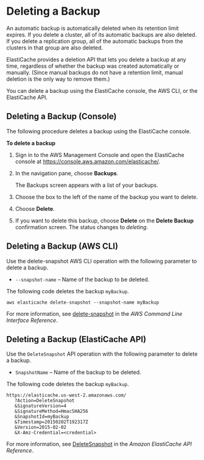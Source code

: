 # Deleting a Backup<a name="backups-deleting"></a>

An automatic backup is automatically deleted when its retention limit expires\. If you delete a cluster, all of its automatic backups are also deleted\. If you delete a replication group, all of the automatic backups from the clusters in that group are also deleted\.

ElastiCache provides a deletion API that lets you delete a backup at any time, regardless of whether the backup was created automatically or manually\. \(Since manual backups do not have a retention limit, manual deletion is the only way to remove them\.\) 

You can delete a backup using the ElastiCache console, the AWS CLI, or the ElastiCache API\.

## Deleting a Backup \(Console\)<a name="backups-deleting-CON"></a>

The following procedure deletes a backup using the ElastiCache console\.

**To delete a backup**

1. Sign in to the AWS Management Console and open the ElastiCache console at [ https://console\.aws\.amazon\.com/elasticache/](https://console.aws.amazon.com/elasticache/)\.

1. In the navigation pane, choose **Backups**\.

   The Backups screen appears with a list of your backups\.

1. Choose the box to the left of the name of the backup you want to delete\.

1. Choose **Delete**\.

1. If you want to delete this backup, choose **Delete** on the **Delete Backup** confirmation screen\. The status changes to *deleting*\.

## Deleting a Backup \(AWS CLI\)<a name="backups-deleting-CLI"></a>

Use the delete\-snapshot AWS CLI operation with the following parameter to delete a backup\.

+ `--snapshot-name` – Name of the backup to be deleted\.

The following code deletes the backup `myBackup`\.

```
aws elasticache delete-snapshot --snapshot-name myBackup
```

For more information, see [delete\-snapshot](http://docs.aws.amazon.com/cli/latest/reference/elasticache/delete-snapshot.html) in the *AWS Command Line Interface Reference*\.

## Deleting a Backup \(ElastiCache API\)<a name="backups-deleting-API"></a>

Use the `DeleteSnapshot` API operation with the following parameter to delete a backup\.

+ `SnapshotName` – Name of the backup to be deleted\.

The following code deletes the backup `myBackup`\.

```
https://elasticache.us-west-2.amazonaws.com/
   ?Action=DeleteSnapshot
   &SignatureVersion=4
   &SignatureMethod=HmacSHA256
   &SnapshotId=myBackup
   &Timestamp=20150202T192317Z
   &Version=2015-02-02
   &X-Amz-Credential=<credential>
```

For more information, see [DeleteSnapshot](http://docs.aws.amazon.com/AmazonElastiCache/latest/APIReference/API_DeleteSnapshot.html) in the *Amazon ElastiCache API Reference*\.